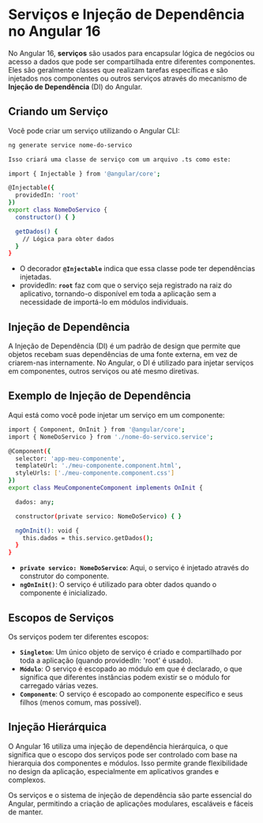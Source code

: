 # Serviços e Injeção de Dependência no Angular 16

No Angular 16, **serviços** são usados para encapsular lógica de negócios ou acesso a dados que pode ser compartilhada entre diferentes componentes. Eles são geralmente classes que realizam tarefas específicas e são injetados nos componentes ou outros serviços através do mecanismo de **Injeção de Dependência** (DI) do Angular.

## Criando um Serviço

Você pode criar um serviço utilizando o Angular CLI:

```bash
ng generate service nome-do-servico
```

```bash
Isso criará uma classe de serviço com um arquivo .ts como este:

import { Injectable } from '@angular/core';

@Injectable({
  providedIn: 'root'
})
export class NomeDoServico {
  constructor() { }

  getDados() {
    // Lógica para obter dados
  }
}
```

- O decorador **`@Injectable`** indica que essa classe pode ter dependências injetadas.
- providedIn: **`root`** faz com que o serviço seja registrado na raiz do aplicativo, tornando-o disponível em toda a aplicação sem a necessidade de importá-lo em módulos individuais.

## Injeção de Dependência
A Injeção de Dependência (DI) é um padrão de design que permite que objetos recebam suas dependências de uma fonte externa, em vez de criarem-nas internamente. No Angular, o DI é utilizado para injetar serviços em componentes, outros serviços ou até mesmo diretivas.

## Exemplo de Injeção de Dependência
Aqui está como você pode injetar um serviço em um componente:

```bash
import { Component, OnInit } from '@angular/core';
import { NomeDoServico } from './nome-do-servico.service';

@Component({
  selector: 'app-meu-componente',
  templateUrl: './meu-componente.component.html',
  styleUrls: ['./meu-componente.component.css']
})
export class MeuComponenteComponent implements OnInit {

  dados: any;

  constructor(private servico: NomeDoServico) { }

  ngOnInit(): void {
    this.dados = this.servico.getDados();
  }
}
```

- **`private servico: NomeDoServico`**: Aqui, o serviço é injetado através do construtor do componente.
- **`ngOnInit()`**: O serviço é utilizado para obter dados quando o componente é inicializado.

## Escopos de Serviços
Os serviços podem ter diferentes escopos:

- **`Singleton`**: Um único objeto de serviço é criado e compartilhado por toda a aplicação (quando providedIn: 'root' é usado).
- **`Módulo`**: O serviço é escopado ao módulo em que é declarado, o que significa que diferentes instâncias podem existir se o módulo for carregado várias vezes.
- **`Componente`**: O serviço é escopado ao componente específico e seus filhos (menos comum, mas possível).

## Injeção Hierárquica
O Angular 16 utiliza uma injeção de dependência hierárquica, o que significa que o escopo dos serviços pode ser controlado com base na hierarquia dos componentes e módulos. Isso permite grande flexibilidade no design da aplicação, especialmente em aplicativos grandes e complexos.

Os serviços e o sistema de injeção de dependência são parte essencial do Angular, permitindo a criação de aplicações modulares, escaláveis e fáceis de manter.